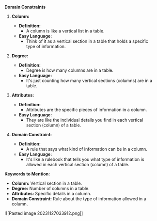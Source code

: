 **Domain Constraints**

1. **Column:**
    
    - **Definition:**
        - A column is like a vertical list in a table.
    - **Easy Language:**
        - Think of it as a vertical section in a table that holds a specific type of information.
2. **Degree:**
    
    - **Definition:**
        - Degree is how many columns are in a table.
    - **Easy Language:**
        - It's just counting how many vertical sections (columns) are in a table.
3. **Attributes:**
    
    - **Definition:**
        - Attributes are the specific pieces of information in a column.
    - **Easy Language:**
        - They are like the individual details you find in each vertical section (column) of a table.
4. **Domain Constraint:**
    
    - **Definition:**
        - A rule that says what kind of information can be in a column.
    - **Easy Language:**
        - It's like a rulebook that tells you what type of information is allowed in each vertical section (column) of a table.

**Keywords to Mention:**

- **Column:** Vertical section in a table.
- **Degree:** Number of columns in a table.
- **Attributes:** Specific details in a column.
- **Domain Constraint:** Rule about the type of information allowed in a column.


![[Pasted image 20231127033912.png]]